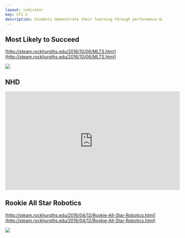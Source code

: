 ```yaml
---
layout: indicator
key: ST1.5
description: Students demonstrate their learning through performance-based assessments and express their conclusions through elaborated explanations of their thinking.
---
```

## Most Likely to Succeed

[http://steam.rockhursths.edu/2016/10/06/MLTS.html](http://steam.rockhursths.edu/2016/10/06/MLTS.html)

<div class="flex-wrapper">
  <img src="{{ site.baseurl }}/img/indicators/st1.5a.jpg">
</div>

## NHD

<iframe width="560" height="315" src="https://www.youtube.com/embed/zUIayLnDV9g" frameborder="0" allowfullscreen></iframe>

## Rookie All Star Robotics

[http://steam.rockhursths.edu/2016/04/12/Rookie-All-Star-Robotics.html](http://steam.rockhursths.edu/2016/04/12/Rookie-All-Star-Robotics.html)

<div class="flex-wrapper">
  <img src="{{ site.baseurl }}/img/indicators/st1.5b.jpg">
</div>
